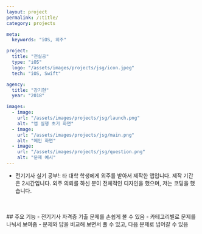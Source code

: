 ```yaml
---
layout: project
permalink: /:title/
category: projects

meta:
  keywords: "iOS, 외주"

project:
  title: "전실공"
  type: "iOS"
  logo: "/assets/images/projects/jsg/icon.jpeg"
  tech: "iOS, Swift"

agency:
  title: "강기현"
  year: "2018"

images:
  - image:
    url: "/assets/images/projects/jsg/launch.png"
    alt: "앱 실행 초기 화면"
  - image:
    url: "/assets/images/projects/jsg/main.png"
    alt: "메인 화면"
  - image:
    url: "/assets/images/projects/jsg/question.png"
    alt: "문제 예시"
---
```

- 전기기사 실기 공부!: 타 대학 학생에게 외주를 받아서 제작한 앱입니다. 제작 기간은 2시간입니다. 외주 의뢰를 하신 분이 전체적인 디자인을 했으며, 저는 코딩을 했습니다.
<br>
<br>
## 주요 기능
- 전기기사 자격증 기출 문제를 손쉽게 볼 수 있음
- 카테고리별로 문제를 나눠서 보여줌
- 문제와 답을 비교해 보면서 풀 수 있고, 다음 문제로 넘어갈 수 있음